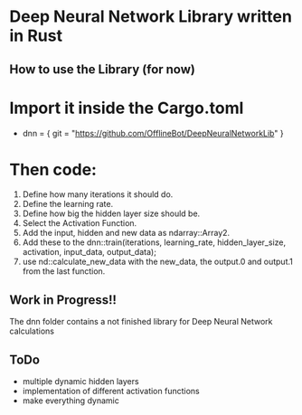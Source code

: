# Deep Neural Network Library written in Rust

## How to use the Library (for now)
# Import it inside the Cargo.toml
+ dnn = { git = "https://github.com/OfflineBot/DeepNeuralNetworkLib" }
# Then code:
1. Define how many iterations it should do.
2. Define the learning rate.
3. Define how big the hidden layer size should be.
4. Select the Activation Function.
5. Add the input, hidden and new data as ndarray::Array2<f64>.
6. Add these to the dnn::train(iterations, learning_rate, hidden_layer_size, activation, input_data, output_data);
7. use nd::calculate_new_data with the new_data, the output.0 and output.1 from the last function.


## Work in Progress!!
The dnn folder contains a not finished library for Deep Neural Network calculations

## ToDo

-   multiple dynamic hidden layers
-   implementation of different activation functions
-   make everything dynamic
